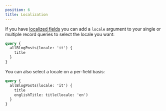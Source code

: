```yaml
---
position: 6
title: Localization
---
```


If you have [localized fields](/docs/introduction/localization/) you can add a `locale` argument to your single or multiple record queries to select the locale you want:

```graphql
query {
  allBlogPosts(locale: 'it') {
    title
  }
}
```

You can also select a locale on a per-field basis:

```graphql
query {
  allBlogPosts(locale: 'it') {
    title
    englishTitle: title(locale: 'en')
  }
}
```

